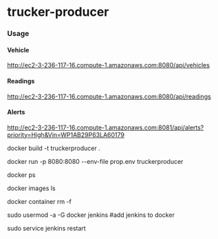 # trucker-producer



### Usage

#### Vehicle 
http://ec2-3-236-117-16.compute-1.amazonaws.com:8080/api/vehicles

#### Readings
http://ec2-3-236-117-16.compute-1.amazonaws.com:8080/api/readings

#### Alerts
http://ec2-3-236-117-16.compute-1.amazonaws.com:8081/api/alerts?priority=High&Vin=WP1AB29P63LA60179










docker build -t truckerproducer .

docker run -p 8080:8080 --env-file prop.env truckerproducer

docker ps

docker images ls

docker container rm -f 



sudo usermod -a -G docker jenkins #add jenkins to docker

sudo service jenkins restart
